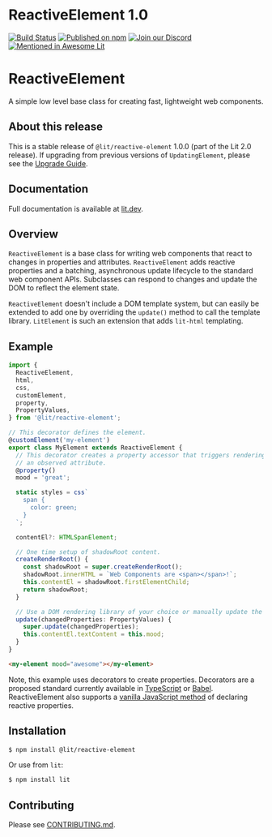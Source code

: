 # ReactiveElement 1.0

[![Build Status](https://github.com/lit/lit/workflows/Tests/badge.svg)](https://github.com/lit/lit/actions?query=workflow%3ATests)
[![Published on npm](https://img.shields.io/npm/v/lit-element/next-major)](https://www.npmjs.com/package/lit-html)
[![Join our Discord](https://img.shields.io/badge/discord-join%20chat-5865F2.svg?logo=discord&logoColor=fff)](https://lit.dev/discord/)
[![Mentioned in Awesome Lit](https://awesome.re/mentioned-badge.svg)](https://github.com/web-padawan/awesome-lit)

# ReactiveElement

A simple low level base class for creating fast, lightweight web components.

## About this release

This is a stable release of `@lit/reactive-element` 1.0.0 (part of the Lit 2.0 release). If upgrading from previous versions of `UpdatingElement`, please see the [Upgrade Guide](https://lit.dev/docs/releases/upgrade/).

## Documentation

Full documentation is available at [lit.dev](https://lit.dev/docs/api/ReactiveElement/).

## Overview

`ReactiveElement` is a base class for writing web components that react to changes in properties and attributes. `ReactiveElement` adds reactive properties and a batching, asynchronous update lifecycle to the standard web component APIs. Subclasses can respond to changes and update the DOM to reflect the element state.

`ReactiveElement` doesn't include a DOM template system, but can easily be extended to add one by overriding the `update()` method to call the template library. `LitElement` is such an extension that adds `lit-html` templating.

## Example

```ts
import {
  ReactiveElement,
  html,
  css,
  customElement,
  property,
  PropertyValues,
} from '@lit/reactive-element';

// This decorator defines the element.
@customElement('my-element')
export class MyElement extends ReactiveElement {
  // This decorator creates a property accessor that triggers rendering and
  // an observed attribute.
  @property()
  mood = 'great';

  static styles = css`
    span {
      color: green;
    }
  `;

  contentEl?: HTMLSpanElement;

  // One time setup of shadowRoot content.
  createRenderRoot() {
    const shadowRoot = super.createRenderRoot();
    shadowRoot.innerHTML = `Web Components are <span></span>!`;
    this.contentEl = shadowRoot.firstElementChild;
    return shadowRoot;
  }

  // Use a DOM rendering library of your choice or manually update the DOM.
  update(changedProperties: PropertyValues) {
    super.update(changedProperties);
    this.contentEl.textContent = this.mood;
  }
}
```

```html
<my-element mood="awesome"></my-element>
```

Note, this example uses decorators to create properties. Decorators are a proposed
standard currently available in [TypeScript](https://www.typescriptlang.org/) or [Babel](https://babeljs.io/docs/en/babel-plugin-proposal-decorators). ReactiveElement also supports a [vanilla JavaScript method](https://lit.dev/docs/components/properties/#declaring-properties-in-a-static-properties-field) of declaring reactive properties.

## Installation

```bash
$ npm install @lit/reactive-element
```

Or use from `lit`:

```bash
$ npm install lit
```

## Contributing

Please see [CONTRIBUTING.md](../../CONTRIBUTING.md).
